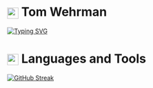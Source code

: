 # <img src="https://www.gstatic.com/android/keyboard/emojikitchen/20240530/u1f409/u1f409_u1f525.png?fbx" width="26" height="26" style="vertical-align: middle;" alt="red dragon"/> Tom Wehrman

<a href="https://git.io/typing-svg"><img src="https://readme-typing-svg.demolab.com?font=Ubuntu&size=35&pause=1000&color=CA280A&center=true&vCenter=true&width=435&lines=Welcome+to+my+GitHub+%3A)" alt="Typing SVG" /></a>

# <img src="https://www.gstatic.com/android/keyboard/emojikitchen/20240530/u1f4bb/u1f4bb_u1f30c.png?fbx" width="26" height="26" style="vertical-align: middle;" alt="magic laptop"/> Languages and Tools

<a href="https://git.io/streak-stats"><img src="https://streak-stats.demolab.com?user=wehr-to&theme=blood-dark&border_radius=5" alt="GitHub Streak" /></a>
